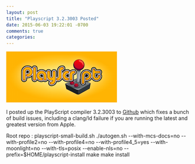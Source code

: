 ```yaml
---
layout: post
title: "Playscript 3.2.3003 Posted"
date: 2015-06-03 19:22:01 -0700
comments: true
categories: 
---
```

![](/images/PlayscriptLogo_small.png) 

I posted up the PlayScript compiler 3.2.3003 to [Github](https://github.com/sushihangover/playscript) which fixes a bunch of build issues, including a clang/ld failure if you are running the latest and greatest version from Apple.

Root repo : playscript-small-build.sh 
    ./autogen.sh --with-mcs-docs=no --with-profile2=no --with-profile4=no --with-profile4_5=yes --with-moonlight=no --with-tls=posix --enable-nls=no --prefix=$HOME/playscript-install
    make
    make install


